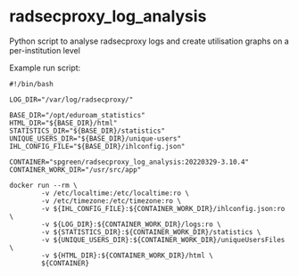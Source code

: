 # radsecproxy_log_analysis
Python script to analyse radsecproxy logs and create utilisation graphs on a per-institution level


Example run script:

    #!/bin/bash

    LOG_DIR="/var/log/radsecproxy/"

    BASE_DIR="/opt/eduroam_statistics"
    HTML_DIR="${BASE_DIR}/html"
    STATISTICS_DIR="${BASE_DIR}/statistics"
    UNIQUE_USERS_DIR="${BASE_DIR}/unique-users"
    IHL_CONFIG_FILE="${BASE_DIR}/ihlconfig.json"

    CONTAINER="spgreen/radsecproxy_log_analysis:20220329-3.10.4"
    CONTAINER_WORK_DIR="/usr/src/app"
    
    docker run --rm \
            -v /etc/localtime:/etc/localtime:ro \
            -v /etc/timezone:/etc/timezone:ro \
            -v ${IHL_CONFIG_FILE}:${CONTAINER_WORK_DIR}/ihlconfig.json:ro \
            -v ${LOG_DIR}:${CONTAINER_WORK_DIR}/logs:ro \
            -v ${STATISTICS_DIR}:${CONTAINER_WORK_DIR}/statistics \
            -v ${UNIQUE_USERS_DIR}:${CONTAINER_WORK_DIR}/uniqueUsersFiles \
            -v ${HTML_DIR}:${CONTAINER_WORK_DIR}/html \
            ${CONTAINER}

